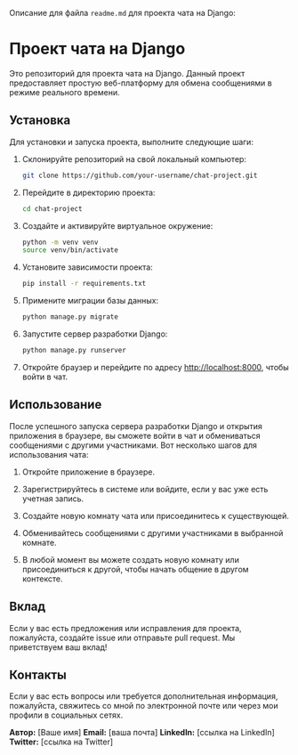 Описание для файла `readme.md` для проекта чата на Django:

# Проект чата на Django

Это репозиторий для проекта чата на Django. Данный проект предоставляет простую веб-платформу для обмена сообщениями в режиме реального времени.

## Установка

Для установки и запуска проекта, выполните следующие шаги:

1. Склонируйте репозиторий на свой локальный компьютер:

   ```bash
   git clone https://github.com/your-username/chat-project.git
   ```

2. Перейдите в директорию проекта:

   ```bash
   cd chat-project
   ```

3. Создайте и активируйте виртуальное окружение:

   ```bash
   python -m venv venv
   source venv/bin/activate
   ```

4. Установите зависимости проекта:

   ```bash
   pip install -r requirements.txt
   ```

5. Примените миграции базы данных:

   ```bash
   python manage.py migrate
   ```

6. Запустите сервер разработки Django:

   ```bash
   python manage.py runserver
   ```

7. Откройте браузер и перейдите по адресу [http://localhost:8000](http://localhost:8000), чтобы войти в чат.

## Использование

После успешного запуска сервера разработки Django и открытия приложения в браузере, вы сможете войти в чат и обмениваться сообщениями с другими участниками. Вот несколько шагов для использования чата:

1. Откройте приложение в браузере.

2. Зарегистрируйтесь в системе или войдите, если у вас уже есть учетная запись.

3. Создайте новую комнату чата или присоединитесь к существующей.

4. Обменивайтесь сообщениями с другими участниками в выбранной комнате.

5. В любой момент вы можете создать новую комнату или присоединиться к другой, чтобы начать общение в другом контексте.

## Вклад

Если у вас есть предложения или исправления для проекта, пожалуйста, создайте issue или отправьте pull request. Мы приветствуем ваш вклад!

## Контакты

Если у вас есть вопросы или требуется дополнительная информация, пожалуйста, свяжитесь со мной по электронной почте или через мои профили в социальных сетях.

**Автор:** [Ваше имя]
**Email:** [ваша почта]
**LinkedIn:** [ссылка на LinkedIn]
**Twitter:** [ссылка на Twitter]
